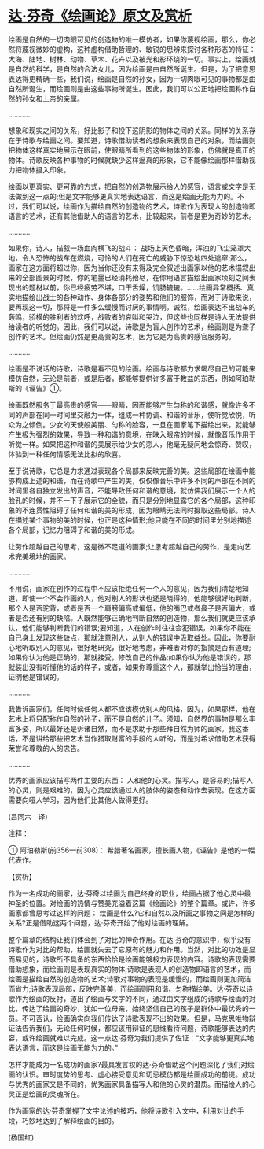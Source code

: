 # [达·芬奇《绘画论》原文及赏析](https://www.vrrw.net/wx/12220.html)

绘画是自然的一切肉眼可见的创造物的唯一模仿者，如果你蔑视绘画，那么，你必然将蔑视微妙的虚构，这种虚构借助哲理的、敏锐的思辨来探讨各种形态的特征： 大海、陆地、树林、动物、草木、花卉以及被光和影环绕的一切。事实上，绘画就是自然的科学，是自然的合法女儿，因为绘画是由自然所诞生。但是，为了把意思表达得更精确一些，我们说，绘画是自然的孙女，因为一切肉眼可见的事物都是由自然所诞生，而绘画则是由这些事物所诞生。因此，我们可以公正地把绘画称作自然的孙女和上帝的亲属。

…………

想象和现实之间的关系，好比影子和投下这阴影的物体之间的关系。同样的关系存在于诗歌与绘画之间。要知道，诗歌借助读者的想象来表现自己的对象，而绘画则把物体这样真实地展示在眼前，使眼睛所看到的这些物体的形象，仿佛就是真正的物体。诗歌反映各种事物的时候就缺少这样逼真的形象，它不能像绘画那样借助视力把物体摄入印象。

绘画以更真实、更可靠的方式，把自然的创造物展示给人的感官，语言或文字是无法做到这一点的;但是文字能够更真实地表达语言，而这是绘画无能为力的。不过，我们可以说，绘画作为描绘自然的创造物的艺术，诗歌作为表现人的创造物即语言的艺术，还有其他借助人的语言的艺术，比较起来，前者是更为奇妙的艺术。

…………



如果你，诗人，描叙一场血肉横飞的战斗： 战场上天色昏暗，浑浊的飞尘笼罩大地，令人恐怖的战车在燃烧，可怜的人们在死亡的威胁下惊恐地四处逃窜;那么，画家在这方面将超过你，因为当你还没有来得及完全叙述出画家以他的艺术描叙出来的全部图景的时候，你的笔墨已经消耗殆尽，在你用语言描绘出画家顷刻之间表现出的题材以前，你已经疲劳不堪，口干舌燥，饥肠辘辘。……绘画异常概括、真实地描绘出战士的各种动作、身体各部分的姿势和他们的服饰，而对于诗歌来说，要再现这一切，那将是一件多么缓慢而讨厌的事情啊。诚然，绘画表达不出战车的轰鸣，骄横的胜利者的欢呼，战败者的哀叫和哭泣，但这些也同样是诗人无法提供给读者的听觉的。因此，我们可以说，诗歌是为盲人创作的艺术，绘画则是为聋子创作的艺术。但绘画仍然是更高贵的艺术，因为它是为高贵的感官服务的。

…………

绘画是不说话的诗歌，诗歌是看不见的绘画。绘画与诗歌都力求竭尽自己的可能来模仿自然，无论是前者，或是后者，都能够提供许多富于教益的东西，例如阿珀勒斯的《诬告》①。

绘画既然服务于最高贵的感官——眼睛，因而能够产生匀称的和谐感，就像许多不同的声部在同一时间里交融为一体，组成一种协调、和谐的音乐，使听觉欣悦，听众为之倾倒。少女的天使般美丽、匀称的脸容，一旦在画家笔下描绘出来，就能够产生极为强烈的效果，导致一种和谐的意境，在映入眼帘的时候，就像音乐作用于听觉一样。如果把这种和谐的美展示给少女的恋人，他毫无疑问地会惊奇、赞叹，体验到一种任何情感无法比拟的欣喜。

至于说诗歌，它总是力求通过表现各个局部来反映完善的美。这些局部在绘画中能够构成上述的和谐，而在诗歌中产生的美，仅仅像音乐中许多不同的声部在不同的时间里各自独立发出的声音，不能导致任何和谐的意境，就仿佛我们展示一个人的脸孔的时候，并不一下子展示它的全貌，而只是分别地显露它的各个局部，这种印象的不连贯性阻碍了任何和谐的美的形成，因为眼睛无法同时摄取这些局部。诗人在描述某个事物的美的时候，也正是这种情形;他只能在不同的时间里分别地描述各个局部，记忆力阻碍了和谐的美的形成。

让劳作超越自己的思考，这是微不足道的画家;让思考超越自己的劳作，是走向艺术完美境地的画家。

…………

不用说，画家在创作的过程中不应该拒绝任何一个人的意见，因为我们清楚地知道，即使一个不会作画的人，他对别人的形状也还是晓得的，他能够很好地判断，那个人是否驼背，或者是否一个肩膀偏高或偏低，他的嘴巴或者鼻子是否偏大，或者是否还有别的缺陷。人既然能够正确地判断自然的创造物，那么我们就更应该承认，他们能够判断我们的错误;要知道，人在创作时往往会犯错误，如果你不能在自己身上发现这些缺点，那就注意别人，从别人的错误中汲取益处。因此，你要耐心地听取别人的意见，很好地研究，很好地考虑，非难者对你的指摘是否有道理;如果你认为他是正确的，那就接受，修改自己的作品;如果你认为他是错误的，那就装出没有听懂他的话的样子，或者，如果你尊重这个人，那就举出恰当的理由，证明他是错误的。

…………

我告诉画家们，任何时候任何人都不应该模仿别人的风格，因为，如果那样，他在艺术上将只配称作自然的孙子，而不是自然的儿子。须知，自然界的事物是那么丰富多姿，所以最好还是诉诸自然，而不是求助于那些拜自然为师的画家。我这番话，不是讲给那些把艺术当作猎取财富的手段的人听的，而是对希求借助艺术获得荣誉和尊敬的人的忠告。

…………

优秀的画家应该描写两件主要的东西： 人和他的心灵。描写人，是容易的;描写人的心灵，则是艰难的，因为心灵应该通过人的肢体的姿态和动作去表现。在这方面需要向哑人学习，因为他们比其他人做得更好。

(吕同六　译)

注释：

① 阿珀勒斯(前356—前308)： 希腊著名画家，擅长画人物，《诬告》是他的一幅代表作。

【赏析】

作为一名成功的画家，达·芬奇以绘画为自己终身的职业，绘画占据了他心灵中最神圣的位置。对绘画的热情与赞美充溢着这篇《绘画论》的整个篇章。或许，许多画家都曾思考过这样的问题： 绘画是什么?它和自然以及所画之事物之间是怎样的关系?正是借助这两个问题，达·芬奇开始了他对绘画的理解。

整个篇章的结构让我们体会到了对比的神奇作用。在达·芬奇的意识中，似乎没有诗歌作为对比的帮助，绘画就失去了它原有的魅力和作用。当然，对比的功效是显而易见的，诗歌所不具备的东西恰恰是绘画能够极力表现的内容。诗歌的表现需要借助想象，而绘画则是表现真实的物体;诗歌是表现人的创造物即语言的艺术，而绘画是描绘自然的创造物的艺术;诗歌对事物的表现是缓慢的，而绘画则更加简洁而省力;诗歌表现局部，反映完善美，而绘画则用和谐、匀称描绘美。达·芬奇以诗歌作为绘画的反衬，道出了绘画与文字的不同，通过由文字组成的诗歌与绘画的对比，传达了绘画的奇妙，犹如一位母亲，始终坚信自己的孩子是群体中最优秀的一员。不可否认，绘画确实向我们传达了诗歌表现不出的效果。但是，马克思唯物辩证法告诉我们，无论任何时候，都应该用辩证的思维看待问题，诗歌能够表达的内容，或许绘画就难以完成。这一点达·芬奇为我们提供了佐证：“文字能够更真实地表达语言，而这是绘画无能为力的。”

怎样才能成为一名成功的画家?最具发言权的达·芬奇借助这个问题深化了我们对绘画的认识。审时度势的思考、虚心接受意见和切忌模仿都是绘画成功的前提。成功与优秀的画家又是不同的，优秀画家具备描写人和他的心灵的潜质。而描绘人的心灵正是绘画的灵魂所在。

作为画家的达·芬奇掌握了文字论述的技巧，他将诗歌引入文中，利用对比的手段，巧妙地达到了解释绘画的目的。

(杨国红)

